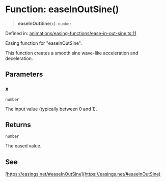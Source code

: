 # Function: easeInOutSine()

> **easeInOutSine**(`x`): `number`

Defined in: [animations/easing-functions/ease-in-out-sine.ts:11](https://github.com/Forge-Game-Engine/Forge/blob/04af294b0d108e7e60d1ae9f40eaa3ca76ca176a/src/animations/easing-functions/ease-in-out-sine.ts#L11)

Easing function for "easeInOutSine".

This function creates a smooth sine wave-like acceleration and deceleration.

## Parameters

### x

`number`

The input value (typically between 0 and 1).

## Returns

`number`

The eased value.

## See

[https://easings.net/#easeInOutSine](https://easings.net/#easeInOutSine)
